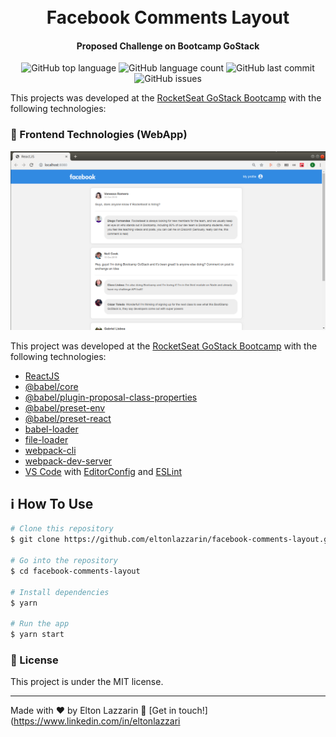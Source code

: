 <h1 align="center">
    <img alt="" src="" />
    <br>
    Facebook Comments Layout
</h1>

<h4 align="center">
  Proposed Challenge on Bootcamp GoStack
</h4>
<p align="center">
  <img alt="GitHub top language" src="https://img.shields.io/github/languages/top/eltonlazzarin/facebook-comments-layout">
    
  <img alt="GitHub language count" src="https://img.shields.io/github/languages/count/eltonlazzarin/facebook-comments-layout">

  <img alt="GitHub last commit" src="https://img.shields.io/github/last-commit/eltonlazzarin/facebook-comments-layout">

  <img alt="GitHub issues" src="https://img.shields.io/github/issues/eltonlazzarin/facebook-comments-layout">   

  This projects was developed at the [RocketSeat GoStack Bootcamp](https://rocketseat.com.br/bootcamp) with the following technologies:


  ### :rocket: Frontend Technologies (WebApp)
  <p align="center">
   <img alt="SaaS Web" src="https://github.com/eltonlazzarin/facebook-comments-layout/blob/master/facebookcomments.png">  
   
  This project was developed at the [RocketSeat GoStack Bootcamp](https://rocketseat.com.br/bootcamp) with the following technologies:

  - [ReactJS](https://reactjs.org/)
  - [@babel/core](https://github.com/babel/babel/tree/master/packages/babel-core)
  - [@babel/plugin-proposal-class-properties](https://github.com/babel/babel/)
  - [@babel/preset-env](https://babeljs.io/docs/en/babel-preset-env)
  - [@babel/preset-react](https://babeljs.io/docs/en/babel-preset-react)
  - [babel-loader](https://github.com/webpack-contrib/css-loader)
  - [file-loader](https://github.com/webpack-contrib/style-loader)
  - [webpack-cli](https://webpack.js.org/api/cli/)
  - [webpack-dev-server](https://github.com/webpack/webpack-dev-server)
  - [VS Code](https://code.visualstudio.com) with [EditorConfig](https://marketplace.visualstudio.com/items?itemName=EditorConfig.EditorConfig) and [ESLint](https://marketplace.visualstudio.com/items?itemName=dbaeumer.vscode-eslint)

  ## :information_source: How To Use

  ```bash
  # Clone this repository
  $ git clone https://github.com/eltonlazzarin/facebook-comments-layout.git

  # Go into the repository
  $ cd facebook-comments-layout

  # Install dependencies
  $ yarn

  # Run the app
  $ yarn start
  ```


  ### :memo: License

  This project is under the MIT license.

  ---

Made with ♥ by Elton Lazzarin :wave: [Get in touch!](https://www.linkedin.com/in/eltonlazzari

